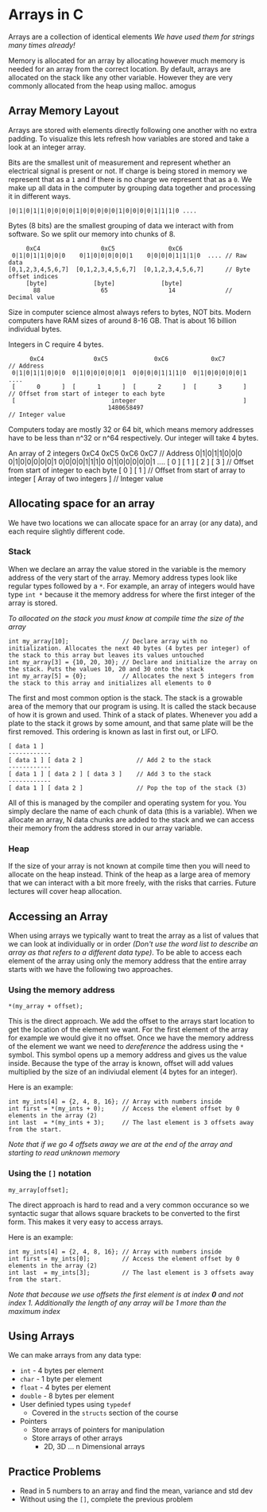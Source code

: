 # Arrays in C

Arrays are a collection of identical elements
*We have used them for strings many times already!*

Memory is allocated for an array by allocating however much memory is needed for an array from the correct location. By default, arrays are allocated on the stack like any other variable. However they are very commonly allocated from the heap using malloc.
amogus

## Array Memory Layout

Arrays are stored with elements directly following one another with no extra padding. To visualize this lets refresh how variables are stored and take a look at an integer array.

Bits are the smallest unit of measurement and represent whether an electrical signal is present or not. If charge is being stored in memory we represent that as a `1` and if there is no charge we represent that as a `0`. We make up all data in the computer by grouping data together and processing it in different ways. 
```
|0|1|0|1|1|0|0|0|0|1|0|0|0|0|0|1|0|0|0|0|1|1|1|0 ....
```

Bytes (8 bits) are the smallest grouping of data we interact with from software. So we split our memory into chunks of 8.
```
     0xC4                 0xC5               0xC6
 0|1|0|1|1|0|0|0    0|1|0|0|0|0|0|1    0|0|0|0|1|1|1|0  .... // Raw data
[0,1,2,3,4,5,6,7]  [0,1,2,3,4,5,6,7]  [0,1,2,3,4,5,6,7]      // Byte offset indices
     [byte]             [byte]             [byte]
       88                 65                 14              // Decimal value
```
Size in computer science almost always refers to bytes, NOT bits. Modern computers have RAM sizes of around 8-16 GB. That is about 16 billion individual bytes.

Integers in C require 4 bytes. 
```
      0xC4              0xC5             0xC6            0xC7               // Address
 0|1|0|1|1|0|0|0  0|1|0|0|0|0|0|1  0|0|0|0|1|1|1|0  0|1|0|0|0|0|0|1 ....
 [      0      ]  [      1      ]  [      2      ]  [      3      ]         // Offset from start of integer to each byte
 [                           integer                              ]         
                            1480658497                                      // Integer value

```
Computers today are mostly 32 or 64 bit, which means memory addresses have to be less than n^32 or n^64 respectively. Our integer will take 4 bytes.

An array of 2 integers
      0xC4              0xC5             0xC6            0xC7               // Address
 0|1|0|1|1|0|0|0  0|1|0|0|0|0|0|1  0|0|0|0|1|1|1|0  0|1|0|0|0|0|0|1 ....
 [      0      ]  [      1      ]  [      2      ]  [      3      ]         // Offset from start of integer to each byte
 [                               0                                ] [ 1 ]   // Offset from start of array to integer
 [                           Array of two integers                      ]   // Integer value

## Allocating space for an array

We have two locations we can allocate space for an array (or any data), and each require slightly different code. 

### Stack 

When we declare an array the value stored in the variable is the memory address of the very start of the array. Memory address types look like regular types followed by a `*`. For example, an array of integers would have type `int *` because it the memory address for where the first integer of the array is stored. 

*To allocated on the stack you must know at compile time the size of the array*

```
int my_array[10];               // Declare array with no initialization. Allocates the next 40 bytes (4 bytes per integer) of the stack to this array but leaves its values untouched
int my_array[3] = {10, 20, 30}; // Declare and initialize the array on the stack. Puts the values 10, 20 and 30 onto the stack
int my_array[5] = {0};          // Allocates the next 5 integers from the stack to this array and initializes all elements to 0 
```

The first and most common option is the stack. The stack is a growable area of the memory that our program is using. It is called the stack because of how it is grown and used. Think of a stack of plates. Whenever you add a plate to the stack it grows by some amount, and that same plate will be the first removed. This ordering is known as last in first out, or LIFO.
```
[ data 1 ]   
------------
[ data 1 ] [ data 2 ]               // Add 2 to the stack
------------
[ data 1 ] [ data 2 ] [ data 3 ]    // Add 3 to the stack
------------
[ data 1 ] [ data 2 ]               // Pop the top of the stack (3)
```

All of this is managed by the compiler and operating system for you. You simply declare the name of each chunk of data (this is a variable). When we allocate an array, N data chunks are added to the stack and we can access their memory from the address stored in our array variable.

### Heap

If the size of your array is not known at compile time then you will need to allocate on the heap instead. Think of the heap as a large area of memory that we can interact with a bit more freely, with the risks that carries. Future lectures will cover heap allocation.

## Accessing an Array

When using arrays we typically want to treat the array as a list of values that we can look at individually or in order *(Don't use the word list to describe an array as that refers to a different data type)*. To be able to access each element of the array using only the memory address that the entire array starts with we have the following two approaches.

### Using the memory address

```
*(my_array + offset); 
```
This is the direct approach. We add the offset to the arrays start location to get the location of the element we want. For the first element of the array for example we would give it no offset. Once we have the memory address of the element we want we need to *dereference* the address using the `*` symbol. This symbol opens up a memory address and gives us the value inside. Because the type of the array is known, offset will add values multiplied by the size of an indiviudal element (4 bytes for an integer).

Here is an example:
```
int my_ints[4] = {2, 4, 8, 16}; // Array with numbers inside
int first = *(my_ints + 0);     // Access the element offset by 0 elements in the array (2)
int last  = *(my_ints + 3);     // The last element is 3 offsets away from the start. 
```
*Note that if we go 4 offsets away we are at the end of the array and starting to read unknown memory*

### Using the `[]` notation

```
my_array[offset];
```

The direct approach is hard to read and a very common occurance so we syntactic sugar that allows square brackets to be converted to the first form. This makes it very easy to access arrays.

Here is an example:
```
int my_ints[4] = {2, 4, 8, 16}; // Array with numbers inside
int first = my_ints[0];         // Access the element offset by 0 elements in the array (2)
int last  = my_ints[3];         // The last element is 3 offsets away from the start. 
```
*Note that because we use offsets the first element is at index **0** and not index 1. Additionally the length of any array will be 1 more than the maximum index*

## Using Arrays

We can make arrays from any data type:
* `int` - 4 bytes per element
* `char` - 1 byte per element
* `float` - 4 bytes per element
* `double` - 8 bytes per element
* User definied types using `typedef`
    * Covered in the `structs` section of the course
* Pointers
    * Store arrays of pointers for manipulation
    * Store arrays of other arrays
        * 2D, 3D ... n Dimensional arrays

## Practice Problems
* Read in 5 numbers to an array and find the mean, variance and std dev
* Without using the `[]`, complete the previous problem